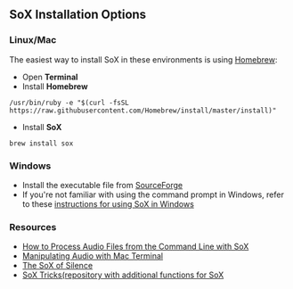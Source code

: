 ## SoX Installation Options
### Linux/Mac
The easiest way to install SoX in these environments is using [Homebrew](https://brew.sh/):
- Open **Terminal**
- Install **Homebrew**
~~~shell
/usr/bin/ruby -e "$(curl -fsSL https://raw.githubusercontent.com/Homebrew/install/master/install)"
~~~
- Install **SoX**
~~~shell
brew install sox
~~~
### Windows
- Install the executable file from [SourceForge](https://sourceforge.net/projects/sox/files/sox/14.4.2/)
- If you're not familiar with using the command prompt in Windows, refer to these [instructions for using SoX in Windows](https://courses.cs.washington.edu/courses/cse373/12sp/homework/1/soxusage.txt)
### Resources
- [How to Process Audio Files from the Command Line with SoX](https://www.yesik.it/blog/2018-sox)
- [Manipulating Audio with Mac Terminal](https://medium.com/@sedwardscode/manipulating-audio-using-the-mac-terminal-a7b87c516b7a)
- [The SoX of Silence](https://digitalcardboard.com/blog/2009/08/25/the-sox-of-silence/)
- [SoX Tricks(repository with additional functions for SoX](https://github.com/madskjeldgaard/sox-tricks)
